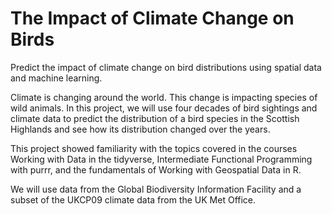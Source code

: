 # The Impact of Climate Change on Birds
Predict the impact of climate change on bird distributions using spatial data and machine learning. 

Climate is changing around the world. This change is impacting species of wild animals. In this project, we will use four decades of bird sightings and climate data to predict the distribution of a bird species in the Scottish Highlands and see how its distribution changed over the years.

This project showed familiarity with the topics covered in the courses Working with Data in the tidyverse, Intermediate Functional Programming with purrr, and the fundamentals of Working with Geospatial Data in R.

We will use data from the Global Biodiversity Information Facility and a subset of the UKCP09 climate data from the UK Met Office.
